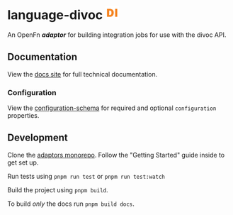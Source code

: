 # language-divoc <img src='./assets/square.png' width="30" height="30"/>

An OpenFn **_adaptor_** for building integration jobs for use with the divoc API.

## Documentation

View the [docs site](https://docs.openfn.org/adaptors/packages/divoc-docs)
for full technical documentation.

### Configuration

View the
[configuration-schema](https://docs.openfn.org/adaptors/packages/divoc-configuration-schema/)
for required and optional `configuration` properties.

## Development

Clone the [adaptors monorepo](https://github.com/OpenFn/adaptors). Follow the
"Getting Started" guide inside to get set up.

Run tests using `pnpm run test` or `pnpm run test:watch`

Build the project using `pnpm build`.

To build _only_ the docs run `pnpm build docs`.

